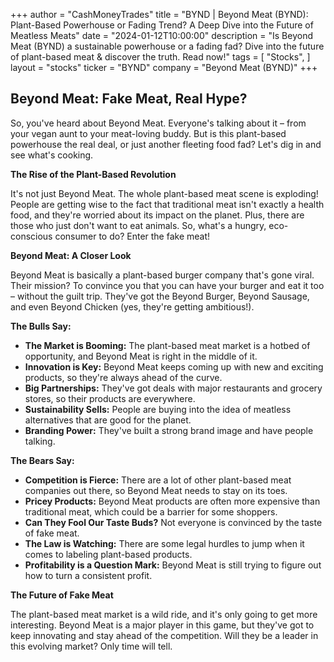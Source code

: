 +++
author = "CashMoneyTrades"
title = "BYND |  Beyond Meat (BYND): Plant-Based Powerhouse or Fading Trend?  A Deep Dive into the Future of Meatless Meats"
date = "2024-01-12T10:00:00"
description = "Is Beyond Meat (BYND) a sustainable powerhouse or a fading fad? Dive into the future of plant-based meat & discover the truth. Read now!"
tags = [
"Stocks",
]
layout = "stocks"
ticker = "BYND"
company = "Beyond Meat (BYND)"
+++
        


## Beyond Meat: Fake Meat, Real Hype? 

So, you've heard about Beyond Meat. Everyone's talking about it –  from your vegan aunt to your meat-loving buddy. But is this plant-based powerhouse the real deal, or just another fleeting food fad? Let's dig in and see what's cooking.

**The Rise of the Plant-Based Revolution**

It's not just Beyond Meat. The whole plant-based meat scene is exploding!  People are getting wise to the fact that traditional meat isn't exactly a health food, and they're worried about its impact on the planet.  Plus, there are those who just don't want to eat animals.  So, what's a hungry, eco-conscious consumer to do? Enter the fake meat!

**Beyond Meat: A Closer Look**

Beyond Meat is basically a plant-based burger company that's gone viral. Their mission? To convince you that you can have your burger and eat it too – without the guilt trip.  They've got the Beyond Burger, Beyond Sausage, and even Beyond Chicken (yes, they're getting ambitious!).

**The Bulls Say:**

* **The Market is Booming:** The plant-based meat market is a hotbed of opportunity, and Beyond Meat is right in the middle of it. 
* **Innovation is Key:** Beyond Meat keeps coming up with new and exciting products, so they're always ahead of the curve.
* **Big Partnerships:** They've got deals with major restaurants and grocery stores, so their products are everywhere.
* **Sustainability Sells:** People are buying into the idea of meatless alternatives that are good for the planet.
* **Branding Power:**  They've built a strong brand image and have people talking.

**The Bears Say:**

* **Competition is Fierce:**  There are a lot of other plant-based meat companies out there, so Beyond Meat needs to stay on its toes.
* **Pricey Products:**  Beyond Meat products are often more expensive than traditional meat, which could be a barrier for some shoppers.
* **Can They Fool Our Taste Buds?** Not everyone is convinced by the taste of fake meat.
* **The Law is Watching:**  There are some legal hurdles to jump when it comes to labeling plant-based products. 
* **Profitability is a Question Mark:**  Beyond Meat is still trying to figure out how to turn a consistent profit.

**The Future of Fake Meat**

The plant-based meat market is a wild ride, and it's only going to get more interesting. Beyond Meat is a major player in this game, but they've got to keep innovating and stay ahead of the competition.  Will they be a leader in this evolving market?  Only time will tell. 

        